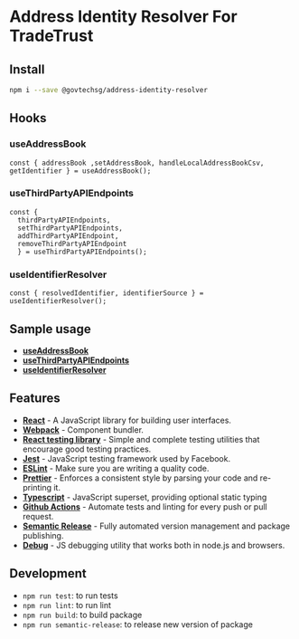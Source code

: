 # Address Identity Resolver For TradeTrust

## Install

```sh
npm i --save @govtechsg/address-identity-resolver
```

## Hooks

### useAddressBook

```tsx
const { addressBook ,setAddressBook, handleLocalAddressBookCsv, getIdentifier } = useAddressBook();
```

### useThirdPartyAPIEndpoints

```tsx
const {
  thirdPartyAPIEndpoints, 
  setThirdPartyAPIEndpoints, 
  addThirdPartyAPIEndpoint, 
  removeThirdPartyAPIEndpoint 
  } = useThirdPartyAPIEndpoints();
```

### useIdentifierResolver

```tsx
const { resolvedIdentifier, identifierSource } = useIdentifierResolver();
```

## Sample usage

- [**useAddressBook**](https://github.com/TradeTrust/tradetrust-website/blob/master/src/components/UI/Overlay/OverlayContent/AddressBookLocal.tsx)
- [**useThirdPartyAPIEndpoints**](https://github.com/TradeTrust/tradetrust-website/blob/master/src/components/AddressResolver/AddressesTable.tsx)
- [**useIdentifierResolver**](https://github.com/TradeTrust/tradetrust-website/blob/master/src/components/AssetManagementPanel/AssetTitle/index.tsx)

## Features

- [**React**](http://reactjs.org/) - A JavaScript library for building user interfaces.
- [**Webpack**](https://webpack.js.org/) - Component bundler.
- [**React testing library**](https://testing-library.com/) - Simple and complete testing utilities that encourage good testing practices.
- [**Jest**](https://facebook.github.io/jest) - JavaScript testing framework used by Facebook.
- [**ESLint**](http://eslint.org/) - Make sure you are writing a quality code.
- [**Prettier**](https://prettier.io/) - Enforces a consistent style by parsing your code and re-printing it.
- [**Typescript**](https://www.typescriptlang.org/) - JavaScript superset, providing optional static typing
- [**Github Actions**](https://github.com/features/actions) - Automate tests and linting for every push or pull request.
- [**Semantic Release**](https://semantic-release.gitbook.io/semantic-release/) - Fully automated version management and package publishing.
- [**Debug**](https://github.com/visionmedia/debug) - JS debugging utility that works both in node.js and browsers.

## Development

- `npm run test`: to run tests
- `npm run lint`: to run lint
- `npm run build`: to build package
- `npm run semantic-release`: to release new version of package

